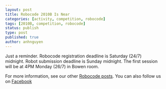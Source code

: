 ```yaml
---
layout: post
title: Robocode 2010B Is Near
categories: [activity, competition, robocode]
tags: [2010B, competition, robocode]
status: publish
type: post
published: true
author: anhnguyen
---
```


Just a reminder. Robocode registration deadline
is Saturday (24/7) midnight. Robot submission deadline is Sunday
midnight. The first session will be at 4PM Monday (26/7) in Bowen room.

For more information, see our other
[Robocode posts](http://rmitc.org/?tag=robocode). You can also follow us on
[Facebook](http://www.facebook.com/profile.php?id=1000008654985476)

